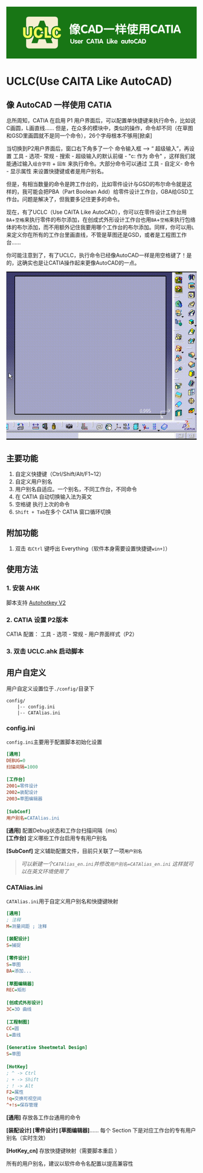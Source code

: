 ![BCS_style](pic/UCLC.jpg)
# UCLC(Use CAITA Like AutoCAD)
像 AutoCAD 一样使用 CATIA  
---
总所周知，CATIA 在启用 P1 用户界面后，可以配置单快捷键来执行命令，比如说C画圆，L画直线…… 但是，在众多的模块中，类似的操作，命令却不同（在草图和GSD里画圆就不是同一个命令），26个字母根本不够用[掀桌]

当切换到P2用户界面后，窗口右下角多了一个 命令输入框 --> “ 超级输入”，再设置 工具 - 选项- 常规 - 搜索 - 超级输入的默认前缀 - "c: 作为 命令" ，这样我们就能通过输入`组合字符` + `回车` 来执行命令。大部分命令可以通过 工具 - 自定义- 命令 - 显示属性 来设置快捷键或者是用户别名。

但是，有相当数量的命令是跨工作台的，比如零件设计与GSD的布尔命令就是这样的，我可能会把PBA（Part Boolean Add）给零件设计工作台，GBA给GSD工作台。问题是解决了，但我要多记住更多的命令。

现在，有了UCLC（Use CAITA Like AutoCAD），你可以在零件设计工作台用`BA`+`空格`来执行零件的布尔添加，在创成式外形设计工作台也用`BA`+`空格`来执行包络体的布尔添加，而不用额外记住我要用哪个工作台的布尔添加。同样，你可以用`L`来定义你在所有的工作台里画直线，不管是草图还是GSD，或者是工程图工作台……

你可能注意到了，有了UCLC，执行命令已经像AutoCAD一样是用空格键了！是的，这确实也是让CATIA操作起来更像AutoCAD的一点。

![草图操作](pic/Sketch.gif)

## 主要功能
1. 自定义快捷键（Ctrl/Shift/Alt/F1~12）
1. 自定义用户别名
1. 用户别名自适应。一个别名，不同工作台，不同命令
1. 在 CATIA 自动切换输入法为英文
1. 空格键 执行上次的命令
1. `Shift + Tab`在多个 CATIA 窗口循环切换

## 附加功能
1. 双击 `右Ctrl` 键呼出 Everything（软件本身需要设置快捷键`win+]`）

## 使用方法

### 1. 安装 AHK
脚本支持 [Autohotkey V2](https://www.autohotkey.com/download/ahk-v2.exe)

### 2. CATIA 设置 P2版本
CATIA 配置： 工具 - 选项 - 常规 - 用户界面样式（P2）

### 3. 双击 UCLC.ahk 启动脚本


## 用户自定义
用户自定义设置位于`./config/`目录下
```
config/
    |-- config.ini
    |-- CATAlias.ini
```
### config.ini
`config.ini`主要用于配置脚本初始化设置

```ini
[通用]
DEBUG=0
扫描间隔=1000

[工作台]
2001=零件设计
2002=装配设计
2003=草图编辑器

[SubConf]
用户别名=CATAlias.ini
```
**[通用]**			配置Debug状态和工作台扫描间隔（ms）  
**[工作台]**		定义哪些工作台启用专有用户别名

**[SubConf]**	定义辅助配置文件，目前只关联了一项`用户别名`

> *可以新建一个`CATAlias_en.ini`并修改`用户别名=CATAlias_en.ini`*
> *这样就可以在英文环境使用了*

### CATAlias.ini

`CATAlias.ini`用于自定义用户别名和快捷键映射

```ini
[通用]
; 注释
M=测量间距 ; 注释

[装配设计]
S=捕捉

[零件设计]
S=草图
BA=添加...

[草图编辑器]
REC=矩形

[创成式外形设计]
3C=3D 曲线

[工程制图]
CC=圆
L=直线

[Generative Sheetmetal Design]
S=草图

[HotKey]
; ^ -> Ctrl
; + -> Shift
; ! -> Alt
F2=属性
!q=交换可视空间
^+!s=保存管理
```
**[通用]** 	存放各工作台通用的命令

**[装配设计] [零件设计] [草图编辑器]**……	每个 Section 下是对应工作台的专有用户别名（实时生效）

**[HotKey_cn]** 	存放快捷键映射（需要脚本重启 ）

所有的用户别名，建议以软件命令名配置以提高兼容性